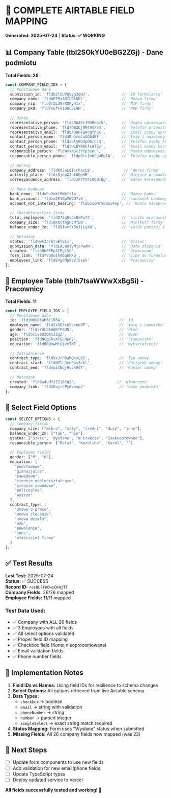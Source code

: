 # 🎯 COMPLETE AIRTABLE FIELD MAPPING
**Generated: 2025-07-24** | **Status: ✅ WORKING**

## 📊 Company Table (tbl2SOkYU0eBG2ZGj) - Dane podmiotu
**Total Fields: 26**

```typescript
const COMPANY_FIELD_IDS = {
  // Podstawowe dane
  submission_id: 'fldb2lUUPqVyg3qHJ',              // 'ID formularza'
  company_name: 'fldWKTMxAQILBkDKr',               // 'Nazwa firmy'  
  company_nip: 'fldOrZL39rXQFy41x',                // 'NIP firmy'
  company_pkd: 'fldYsGfFe1D8up19H',                // 'PKD firmy'
  
  // Osoby
  representative_person: 'fldJBWA0L39GHhbzN',      // 'Osoba uprawniona'
  representative_phone: 'fldfOB2CjNM49XXrG',       // 'Telefon przedstawiciela'
  representative_email: 'fldQ4DHHTBAcgfpSX',       // 'Email osoby uprawnionej' ⭐ NEW
  contact_person_name: 'fld3Bh5roCuUOA4Bf',        // 'Imię i nazwisko osoby kontaktowej'
  contact_person_phone: 'fldxplyEUdpO6ruC4',       // 'Telefon osoby kontaktowej'
  contact_person_email: 'fldtwLBYR0UfcWTEy',       // 'Email osoby kontaktowej'
  responsible_person: 'fldWyVXSr2YYp3ceu',         // 'Osoba odpowiedzialna'
  responsible_person_phone: 'fldpSrs1mbCg4PqIA',   // 'Telefon osoby uprawnionej' ⭐ NEW
  
  // Adresy
  company_address: 'fldKmJwLQIsrhacL8',             // 'Adres firmy'
  activity_place: 'flds5jdpXJnt0QpHB',             // 'Miejsce prowadzenia działalności'
  correspondence_address: 'fld7zP7tV4cOQOiEg',     // 'Adres korespondencyjny'
  
  // Dane bankowe
  bank_name: 'fldmhu2mXfMWbft1e',                  // 'Nazwa banku'
  bank_account: 'fldzm2E1GpMWZO7i6',               // 'rachunek bankowy'
  account_not_interest_bearing: 'fldb31oM7S69Iw4op', // 'Konto nieoprocentowane' ⭐ NEW (checkbox)
  
  // Charakterystyka firmy
  total_employees: 'fldD75gRcJwNmPu74',            // 'Liczba pracowników'
  company_size: 'fld10KKuthgPzMfEm',               // 'Wielkość firmy'
  balance_under_2m: 'fld9IwmSY5nJjLyXU',           // 'saldo poniżej 2 mln'
  
  // Metadane
  status: 'fldHwKZarbtaEYVL1',                     // 'Status'
  submission_date: 'fldLAEWXsVNjcPwAM',            // 'Data złożenia'
  created: 'fldh8HPFPpSIPgf5C',                    // 'Utworzono'
  form_link: 'fldTVQ8oIhA6qhhKp',                  // 'Link do formularza'
  employees_link: 'fldEVgeMp8zVI5xpk'              // 'Pracownicy'
};
```

## 👥 Employee Table (tblh7tsaWWwXxBgSi) - Pracownicy
**Total Fields: 11**

```typescript
const EMPLOYEE_FIELD_IDS = {
  // Podstawowe dane
  id: 'fldjNHuDfah6i1D6A',                        // 'Id'
  employee_name: 'fld2z5G2cb5cxeuOP',             // 'Imię i nazwisko'
  gender: 'fldzYdLbAH6RfPSUN',                    // 'Płeć'
  age: 'fldbciv6U2QXtJZgZ',                       // 'Wiek'
  position: 'fldNCgGkvXYGuHpR7',                  // 'Stanowisko'
  education: 'fldRRQmwMtOjvyTKT',                 // 'Wykształcenie'
  
  // Zatrudnienie
  contract_type: 'fldVxJrPOaMQcvL85',             // 'Typ umowy'
  contract_start: 'fldNZlLDeo94m3zkl',            // 'Początek umowy'
  contract_end: 'fldvpiCNqjHvchH4T',              // 'Koniec umowy'
  
  // Metadane
  created: 'fld8u4udfJZZj0Jg2',                  // 'Utworzono'
  company_link: 'fldXDojrCPy6vnmp2'               // 'Dane podmiotu'
};
```

## 🎯 Select Field Options

```typescript
const SELECT_OPTIONS = {
  // Company fields
  company_size: ["mikro", "mały", "średni", "duży", "inne"],
  balance_under_2m: ["tak", "nie"],
  status: ["Szkic", "Wysłane", "W trakcie", "Zaakceptowane"],
  responsible_person: ["Rafał", "Karolina", "Karol", ""],
  
  // Employee fields  
  gender: ["M", "K"],
  education: [
    "podstawowe", 
    "gimnazjalne", 
    "zawodowe", 
    "srednie ogólnokształcące", 
    "średnie zawodowe", 
    "policealne", 
    "wyższe"
  ],
  contract_type: [
    "umowa o prace", 
    "umowa zlecenie", 
    "umowa dzielo", 
    "b2b", 
    "powolanie", 
    "inne", 
    "właściciel firmy"
  ]
};
```

## ✅ Test Results

**Last Test:** 2025-07-24  
**Status:** ✅ SUCCESS  
**Record ID:** `recQUFFnOwsCK4jTT`  
**Company Fields:** 26/26 mapped  
**Employee Fields:** 11/11 mapped  

### Test Data Used:
- ✅ Company with ALL 26 fields
- ✅ 3 Employees with all fields
- ✅ All select options validated
- ✅ Proper field ID mapping
- ✅ Checkbox field (Konto nieoprocentowane)
- ✅ Email validation fields
- ✅ Phone number fields

## 🔧 Implementation Notes

1. **Field IDs vs Names:** Using field IDs for resilience to schema changes
2. **Select Options:** All options retrieved from live Airtable schema
3. **Data Types:** 
   - `checkbox` → boolean
   - `email` → string with validation
   - `phoneNumber` → string
   - `number` → parsed integer
   - `singleSelect` → exact string match required
4. **Status Mapping:** Form uses "Wysłane" status when submitted
5. **Missing Fields:** All 26 company fields now mapped (was 23)

## 🚀 Next Steps

- [ ] Update form components to use new fields
- [ ] Add validation for new email/phone fields  
- [ ] Update TypeScript types
- [ ] Deploy updated service to Vercel

**All fields successfully tested and working! 🎉**